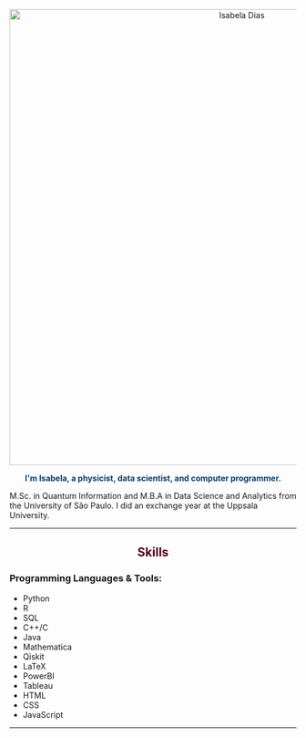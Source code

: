 

<p align="center">
  <img src="https://github.com/isadays/isadays/assets/59461869/ef598ea3-55c5-4b2a-8d6b-3b42fbb85253" alt="Isabela Dias" style="width:800px; height:auto;">
</p>

<p align="center" style="color: #0D3B66;">
  <b>I'm Isabela, a physicist, data scientist, and computer programmer.</b><br>
  
  M.Sc. in Quantum Information and M.B.A in Data Science and Analytics from the University of São Paulo. I did an exchange year at the Uppsala University.
</p>

---

<h2 align="center" style="color: #500021;">Skills</h2>

<h3>Programming Languages & Tools:</h3>
<ul>
  <li>Python</li>
  <li>R</li>
  <li>SQL</li>
  <li>C++/C</li>
  <li>Java</li>
  <li>Mathematica</li>
  <li>Qiskit</li>
  <li>LaTeX</li>
  <li>PowerBI</li>
  <li>Tableau</li>
  <li>HTML</li>
  <li>CSS</li>
  <li>JavaScript</li>
</ul>

---

